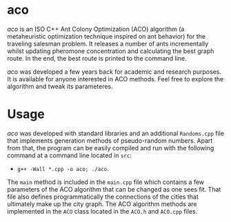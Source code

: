 # aco

*aco* is an ISO C++ Ant Colony Optimization (ACO) algorithm (a metaheuristic optimization technique inspired on ant behavior) for the traveling salesman problem. It releases a number of ants incrementally whilst updating pheromone concentration and calculating the best graph route. In the end, the best route is printed to the command line.

*aco* was developed a few years back for academic and research purposes. It is available for anyone interested in ACO methods. Feel free to explore the algorithm and tweak its parameteres.

# Usage

*aco* was developed with standard libraries and an additional `Randoms.cpp` file that implements generation methods of pseudo-random numbers. Apart from that, the program can be easily compiled and run with the following command at a command line located in `src`:

* `g++ -Wall *.cpp -o aco; ./aco`.

The `main` method is included in the `main.cpp` file which contains a few parameters of the ACO algorithm that can be changed as one sees fit. That file also defines programmatically the connections of the cities that ultimately make up the city graph. The ACO algorithm methods are implemented in the `ACO` class located in the `ACO.h` and `ACO.cpp` files. 